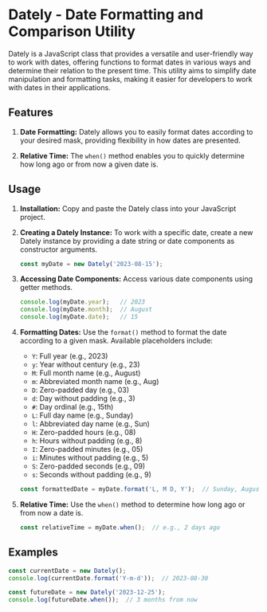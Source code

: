 # Dately - Date Formatting and Comparison Utility

Dately is a JavaScript class that provides a versatile and user-friendly way to work with dates, offering functions to format dates in various ways and determine their relation to the present time. This utility aims to simplify date manipulation and formatting tasks, making it easier for developers to work with dates in their applications.

## Features

1. **Date Formatting:** Dately allows you to easily format dates according to your desired mask, providing flexibility in how dates are presented.

2. **Relative Time:** The `when()` method enables you to quickly determine how long ago or from now a given date is.

## Usage

1. **Installation:**
   Copy and paste the Dately class into your JavaScript project.

2. **Creating a Dately Instance:**
   To work with a specific date, create a new Dately instance by providing a date string or date components as constructor arguments.

   ```javascript
   const myDate = new Dately('2023-08-15');
   ```

3. **Accessing Date Components:**
   Access various date components using getter methods.

   ```javascript
   console.log(myDate.year);   // 2023
   console.log(myDate.month);  // August
   console.log(myDate.date);   // 15
   ```

4. **Formatting Dates:**
   Use the `format()` method to format the date according to a given mask. Available placeholders include:
   - `Y`: Full year (e.g., 2023)
   - `y`: Year without century (e.g., 23)
   - `M`: Full month name (e.g., August)
   - `m`: Abbreviated month name (e.g., Aug)
   - `D`: Zero-padded day (e.g., 03)
   - `d`: Day without padding (e.g., 3)
   - `#`: Day ordinal (e.g., 15th)
   - `L`: Full day name (e.g., Sunday)
   - `l`: Abbreviated day name (e.g., Sun)
   - `H`: Zero-padded hours (e.g., 08)
   - `h`: Hours without padding (e.g., 8)
   - `I`: Zero-padded minutes (e.g., 05)
   - `i`: Minutes without padding (e.g., 5)
   - `S`: Zero-padded seconds (e.g., 09)
   - `s`: Seconds without padding (e.g., 9)

   ```javascript
   const formattedDate = myDate.format('L, M D, Y');  // Sunday, August 15, 2023
   ```

5. **Relative Time:**
   Use the `when()` method to determine how long ago or from now a date is.

   ```javascript
   const relativeTime = myDate.when();  // e.g., 2 days ago
   ```

## Examples

```javascript
const currentDate = new Dately();
console.log(currentDate.format('Y-m-d'));  // 2023-08-30

const futureDate = new Dately('2023-12-25');
console.log(futureDate.when());  // 3 months from now
```